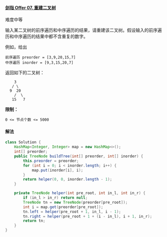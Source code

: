 #### [剑指 Offer 07. 重建二叉树](https://leetcode-cn.com/problems/zhong-jian-er-cha-shu-lcof/)

难度中等

输入某二叉树的前序遍历和中序遍历的结果，请重建该二叉树。假设输入的前序遍历和中序遍历的结果中都不含重复的数字。

 

例如，给出

```
前序遍历 preorder = [3,9,20,15,7]
中序遍历 inorder = [9,3,15,20,7]
```

返回如下的二叉树：

```
    3
   / \
  9  20
    /  \
   15   7
```

 

**限制：**

```
0 <= 节点个数 <= 5000
```

#### 解法

```java
class Solution {
    HashMap<Integer, Integer> map = new HashMap<>();
    int[] preorder;
    public TreeNode buildTree(int[] preorder, int[] inorder) {
        this.preorder = preorder;
        for (int i = 0; i < inorder.length; i++) {
            map.put(inorder[i], i);
        }
        return helper(0, 0, inorder.length - 1);
    }

    private TreeNode helper(int pre_root, int in_l, int in_r) {
        if (in_l > in_r) return null;
        TreeNode tn = new TreeNode(preorder[pre_root]);
        int i = map.get(preorder[pre_root]);
        tn.left = helper(pre_root + 1, in_l, i - 1);
        tn.right = helper(pre_root + 1 + (i - in_l), i + 1, in_r);
        return tn;
    }
}
```

